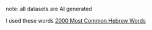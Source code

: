 note: all datasets are AI generated

I used these words 
[2000 Most Common Hebrew Words](https://commonlyusedwords.com/2000-most-common-hebrew-words/)
